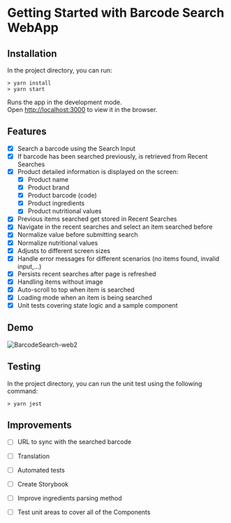 # Getting Started with Barcode Search WebApp

## Installation

In the project directory, you can run:

```
> yarn install
> yarn start
```

Runs the app in the development mode.\
Open [http://localhost:3000](http://localhost:3000) to view it in the browser.


## Features
 - [x] Search a barcode using the Search Input
 - [x] If barcode has been searched previously, is retrieved from Recent Searches
 - [x] Product detailed information is displayed on the screen:
    - [x] Product name
    - [x] Product brand
    - [x] Product barcode (code)
    - [x] Product ingredients
    - [x] Product nutritional values  
 - [x] Previous items searched get stored in Recent Searches
 - [x] Navigate in the recent searches and select an item searched before
 - [x] Normalize value before submitting search
 - [x] Normalize nutritional values 
 - [x] Adjusts to different screen sizes
 - [x] Handle error messages for different scenarios (no items found, invalid input,...)
 - [x] Persists recent searches after page is refreshed
 - [x] Handling items without image
 - [x] Auto-scroll to top when item is searched
 - [x] Loading mode when an item is being searched
 - [x] Unit tests covering state logic and a sample component

## Demo
![BarcodeSearch-web2](https://user-images.githubusercontent.com/33632044/136274995-9b958758-8d83-443a-84d9-b95cac1aaf06.gif)

## Testing

In the project directory, you can run the unit test using the following command:

```
> yarn jest
```

## Improvements

 - [ ] URL to sync with the searched barcode
 - [ ] Translation
 - [ ] Automated tests
 - [ ] Create Storybook
 - [ ] Improve ingredients parsing method
 - [ ] Test unit areas to cover all of the Components




